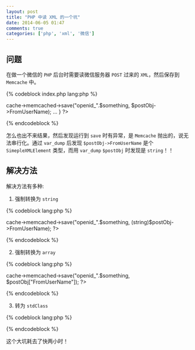 ```yaml
---
layout: post
title: "PHP 中读 XML 的一个坑"
date: 2014-06-05 01:47
comments: true
categories: ['php', 'xml', '微信']
---
```


## 问题
在做一个微信的 `PHP` 后台时需要读微信服务器 `POST` 过来的 `XML`，然后保存到 `Memcache` 中。

{% codeblock index.php lang:php %}
<?php
public index() {
	$postData = $GLOBALS["HTTP_RAW_POST_DATA"];
	$postObj = simplexml_load_string($postStr, 'SimpleXMLElement', LIBXML_NOCDATA);
	$this->cache->memcached->save("openid_".$something, $postObj->FromUserName);
	
	...
}
?>
{% endcodeblock %}

怎么也出不来结果，然后发现运行到 `save` 时有异常<!--more-->，是 `Memcache` 抛出的，说无法串行化。通过 `var_dump` 后发现 `$postObj->FromUserName` 是个 `SimepleXMLElement` 类型，而用 `var_dump` `$postObj` 时发现是 `string`！！

## 解决方法
解决方法有多种:

1. 强制转换为 `string`
	
{% codeblock lang:php %}
<?php
		$this->cache->memcached->save("openid_".$something, (string)$postObj->FromUserName);
?>
{% endcodeblock %}

2. 强制转换为 `array`

{% codeblock lang:php %}
<?php
		$postData = $GLOBALS["HTTP_RAW_POST_DATA"];;
		$postObj = (array)simplexml_load_string($postStr, 'SimpleXMLElement', LIBXML_NOCDATA);
		$this->cache->memcached->save("openid_".$something, $postObj["FromUserName"]);
?>
{% endcodeblock %}
	
3. 转为 `stdClass`

{% codeblock lang:php %}
<?php
		$postObj = simplexml_load_string($postStr, 'SimpleXMLElement', LIBXML_NOCDATA);
		$postObj = json_decode(json_encode($postObj));
?>
{% endcodeblock %}
	
这个大坑耗去了快两小时！ 

